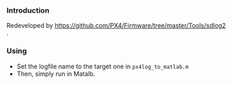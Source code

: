 ### Introduction
Redeveloped by https://github.com/PX4/Firmware/tree/master/Tools/sdlog2 .

### Using
- Set the logfile name to the target one in `px4log_to_matlab.m`
- Then, simply run in Matalb.
